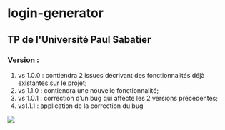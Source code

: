 # login-generator
## TP de l'Université Paul Sabatier



### Version :
1. vs 1.0.0 : contiendra 2 issues décrivant des fonctionnalités déjà existantes sur le projet;
1. vs 1.1.0 : contiendra une nouvelle fonctionnalité;
1. vs 1.0.1 : correction d’un bug qui affecte les 2 versions précédentes;
1. vs1.1.1 : application de la correction du bug


[![](https://jitpack.io/v/Kzamania/login-generator.svg)](https://jitpack.io/#Kzamania/login-generator)